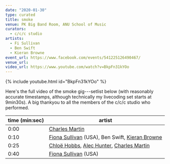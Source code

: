 ```yaml
---
date: "2020-01-30"
type: curated
title: smoke
venue: PK Big Band Room, ANU School of Music
curators:
  - c/c/c studio
artists:
  - Fi Sullivan
  - Ben Swift
  - Kieran Browne
event_url: https://www.facebook.com/events/541225126490467/
venue_url:
video_url: https://www.youtube.com/watch?v=BkpFn31kYOo
---
```


{% include youtube.html id="BkpFn31kYOo" %}

Here's the full video of the smoke gig---setlist below (with reasonably accurate
timestamps, although technically my livecoding set starts at 9min30s). A big
thankyou to all the members of the c/c/c studio who performed.

| time (min:sec) | artist                                                                                                                                     |
|----------------|--------------------------------------------------------------------------------------------------------------------------------------------|
|           0:00 | [Charles Martin](http://charlesmartin.com.au)                                                                                              |
|           0:10 | [Fiona Sullivan](https://www.fisounds.com) (USA), Ben Swift, [Kieran Browne](https://kieranbrowne.com)                                     |
|           0:25 | [Chloë Hobbs](https://chloecomposes.com), [Alec Hunter](https://www.alexanderhunter.com.au), [Charles Martin](http://charlesmartin.com.au) |
|           0:40 | [Fiona Sullivan](https://www.fisounds.com) (USA)                                                                                           |
